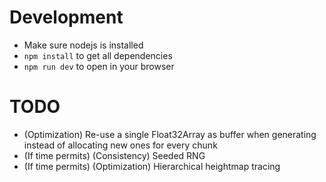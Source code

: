 # Development
- Make sure nodejs is installed
- `npm install` to get all dependencies
- `npm run dev` to open in your browser

# TODO
- (Optimization) Re-use a single Float32Array as buffer when generating instead of allocating new ones for every chunk
- (If time permits) (Consistency) Seeded RNG
- (If time permits) (Optimization) Hierarchical heightmap tracing
